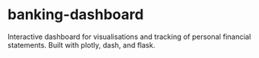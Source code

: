 # banking-dashboard
Interactive dashboard for visualisations and tracking of personal financial statements. Built with plotly, dash, and flask.
